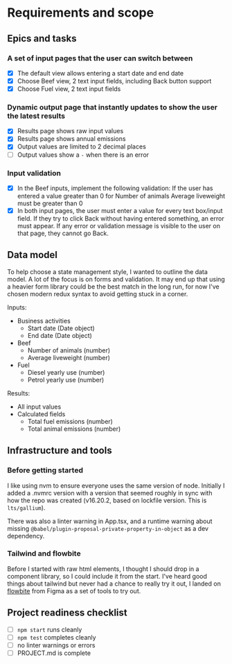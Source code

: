 # Requirements and scope

## Epics and tasks

### A set of input pages that the user can switch between

- [x] The default view allows entering a start date and end date
- [x] Choose Beef view, 2 text input fields, including Back button support
- [x] Choose Fuel view, 2 text input fields

### Dynamic output page that instantly updates to show the user the latest results

- [x] Results page shows raw input values
- [x] Results page shows annual emissions
- [x] Output values are limited to 2 decimal places
- [ ] Output values show a `-` when there is an error

### Input validation

- [x] In the Beef inputs, implement the following validation: If the user has entered a value greater than 0 for Number of animals Average liveweight must be greater than 0
- [x] In both input pages, the user must enter a value for every text box/input field. If they try to click Back without having entered something, an error must appear. If any error or validation message is visible to the user on that page, they cannot go Back.

## Data model

To help choose a state management style, I wanted to outline the data model. A lot of the focus is on forms and validation. It may end up that using a heavier form library could be the best match in the long run, for now I've chosen modern redux syntax to avoid getting stuck in a corner.

Inputs:

- Business activities
  - Start date (Date object)
  - End date (Date object)
- Beef
  - Number of animals (number)
  - Average liveweight (number)
- Fuel
  - Diesel yearly use (number)
  - Petrol yearly use (number)

Results:

- All input values
- Calculated fields
  - Total fuel emissions (number)
  - Total animal emissions (number)

## Infrastructure and tools

### Before getting started

I like using nvm to ensure everyone uses the same version of node. Initially I added a .nvmrc version with a version that seemed roughly in sync with how the repo was created (v16.20.2, based on lockfile version. This is `lts/gallium`).

There was also a linter warning in App.tsx, and a runtime warning about missing `@babel/plugin-proposal-private-property-in-object` as a dev dependency.

### Tailwind and flowbite

Before I started with raw html elements, I thought I should drop in a component library, so I could include it from the start. I've heard good things about tailwind but never had a chance to really try it out, I landed on [flowbite](https://flowbite.com/react/) from Figma as a set of tools to try out.

## Project readiness checklist

- [ ] `npm start` runs cleanly
- [ ] `npm test` completes cleanly
- [ ] no linter warnings or errors
- [ ] PROJECT.md is complete
